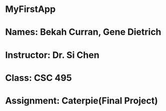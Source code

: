 # MyFirstApp 
# Names: Bekah Curran, Gene Dietrich
# Instructor:   Dr. Si Chen
# Class:  CSC 495
# Assignment: Caterpie(Final Project)
